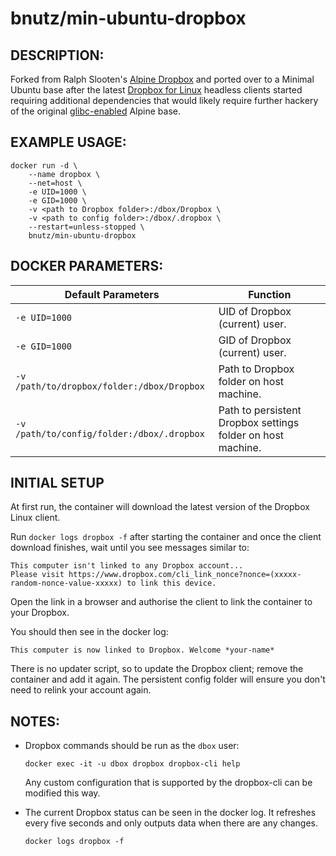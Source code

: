 # bnutz/min-ubuntu-dropbox

## DESCRIPTION:
Forked from Ralph Slooten's [Alpine Dropbox](https://github.com/axllent/alpine-dropbox) and ported over to a Minimal Ubuntu base after the latest [Dropbox for Linux](https://www.dropbox.com/install-linux) headless clients started requiring additional dependencies that would likely require further hackery of the original [glibc-enabled](https://hub.docker.com/r/frolvlad/alpine-glibc/) Alpine base.

## EXAMPLE USAGE:
```
docker run -d \
    --name dropbox \
    --net=host \
    -e UID=1000 \
    -e GID=1000 \
    -v <path to Dropbox folder>:/dbox/Dropbox \
    -v <path to config folder>:/dbox/.dropbox \
    --restart=unless-stopped \
    bnutz/min-ubuntu-dropbox
```

## DOCKER PARAMETERS:
| Default Parameters | Function |
| ------------------ | -------- |
| `-e UID=1000`   | UID of Dropbox (current) user. |
| `-e GID=1000`   | GID of Dropbox (current) user. |
| `-v /path/to/dropbox/folder:/dbox/Dropbox` | Path to Dropbox folder on host machine. |
| `-v /path/to/config/folder:/dbox/.dropbox` | Path to persistent Dropbox settings folder on host machine. |


## INITIAL SETUP
At first run, the container will download the latest version of the Dropbox Linux client.

Run `docker logs dropbox -f` after starting the container and once the client download finishes, wait until you see messages similar to:

```
This computer isn't linked to any Dropbox account...
Please visit https://www.dropbox.com/cli_link_nonce?nonce=(xxxxx-random-nonce-value-xxxxx) to link this device.
```

Open the link in a browser and authorise the client to link the container to your Dropbox.

You should then see in the docker log:
```
This computer is now linked to Dropbox. Welcome *your-name*
```

There is no updater script, so to update the Dropbox client; remove the container and add it again. The persistent config folder will ensure you don't need to relink your account again.

## NOTES:
* Dropbox commands should be run as the `dbox` user:

  ```shell
  docker exec -it -u dbox dropbox dropbox-cli help
  ```

  Any custom configuration that is supported by the dropbox-cli can be modified this way.

* The current Dropbox status can be seen in the docker log. It refreshes every five seconds and only outputs data when there are any changes.

  ```shell
  docker logs dropbox -f
  ```